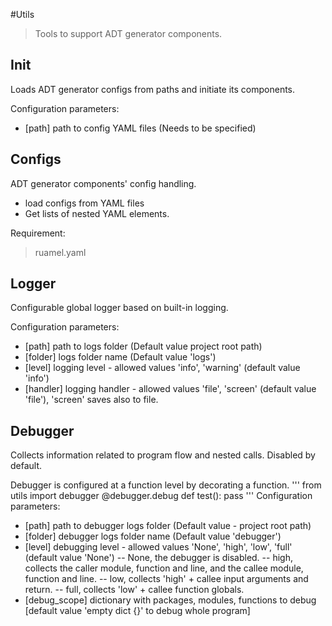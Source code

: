 #Utils
> Tools to support ADT generator components.

## Init
Loads ADT generator configs from paths and initiate its components.

Configuration parameters:
- [path] path to config YAML files (Needs to be specified)

## Configs
ADT generator components' config handling.
- load configs from YAML files
- Get lists of nested YAML elements.

Requirement:
>ruamel.yaml

## Logger
Configurable global logger based on built-in logging.

Configuration parameters:
- [path] path to logs folder (Default value project root path)
- [folder] logs folder name (Default value 'logs')
- [level] logging level - allowed values 'info', 'warning' (default value 'info')
- [handler] logging handler - allowed values 'file', 'screen' (default value 'file'), 'screen' saves also to file.

## Debugger
Collects information related to program flow and nested calls. Disabled by default.

Debugger is configured at a function level by decorating a function.
'''
from utils import debugger
    @debugger.debug
    def test():
        pass
'''
Configuration parameters:
- [path] path to debugger logs folder (Default value - project root path)
- [folder] debugger logs folder name (Default value 'debugger')
- [level] debugging level - allowed values 'None', 'high', 'low', 'full' (default value 'None')
-- None, the debugger is disabled.
-- high, collects the caller module, function and line, and the callee module, function and line.
-- low, collects 'high' + callee input arguments and return.
-- full, collects 'low' + callee function globals.
- [debug_scope] dictionary with packages, modules, functions to debug [default value 'empty dict {}' to debug whole program]

